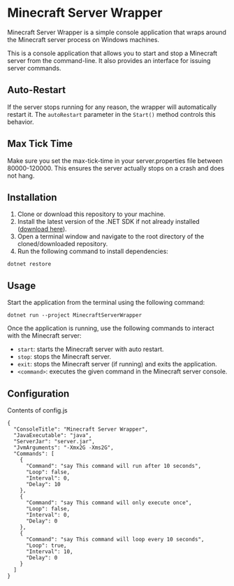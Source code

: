 # Minecraft Server Wrapper

Minecraft Server Wrapper is a simple console application that wraps around the Minecraft server process on Windows machines.

This is a console application that allows you to start and stop a Minecraft server from the command-line. It also provides an interface for issuing server commands.

## Auto-Restart

If the server stops running for any reason, the wrapper will automatically restart it. The `autoRestart` parameter in the `Start()` method controls this behavior.

## Max Tick Time

Make sure you set the max-tick-time in your server.properties file between 80000-120000. This ensures the server actually stops on a crash and does not hang.

## Installation

1. Clone or download this repository to your machine.
2. Install the latest version of the .NET SDK if not already installed ([download here](https://dotnet.microsoft.com/download)).
3. Open a terminal window and navigate to the root directory of the cloned/downloaded repository.
4. Run the following command to install dependencies:
```
dotnet restore
```

## Usage

Start the application from the terminal using the following command:
```
dotnet run --project MinecraftServerWrapper
```

Once the application is running, use the following commands to interact with the Minecraft server:

- `start`: starts the Minecraft server with auto restart.
- `stop`: stops the Minecraft server.
- `exit`: stops the Minecraft server (if running) and exits the application.
- `<command>`: executes the given command in the Minecraft server console.

## Configuration

Contents of config.js
```
{
  "ConsoleTitle": "Minecraft Server Wrapper",
  "JavaExecutable": "java",
  "ServerJar": "server.jar",
  "JvmArguments": "-Xmx2G -Xms2G",
  "Commands": [
    {
      "Command": "say This command will run after 10 seconds",
      "Loop": false,
      "Interval": 0,
      "Delay": 10
    },
    {
      "Command": "say This command will only execute once",
      "Loop": false,
      "Interval": 0,
      "Delay": 0
    },
    {
      "Command": "say This command will loop every 10 seconds",
      "Loop": true,
      "Interval": 10,
      "Delay": 0
    }
  ]
}
```
